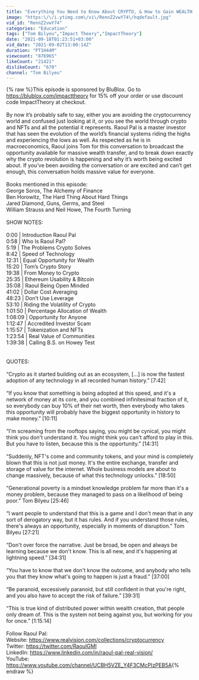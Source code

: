 ```yaml
---
title: "Everything You Need to Know About CRYPTO, & How to Gain WEALTH In the BITCOIN REVOLUTION | Raoul Pal"
image: "https:\/\/i.ytimg.com\/vi\/RennZ2vwY74\/hqdefault.jpg"
vid_id: "RennZ2vwY74"
categories: "Education"
tags: ["Tom Bilyeu","Impact Theory","ImpactTheory"]
date: "2021-09-18T01:23:51+03:00"
vid_date: "2021-09-02T13:00:14Z"
duration: "PT1H44M"
viewcount: "876965"
likeCount: "21421"
dislikeCount: "670"
channel: "Tom Bilyeu"
---
```

{% raw %}This episode is sponsored by BluBlox. Go to <a rel="nofollow" target="blank" href="https://blublox.com/impacttheory">https://blublox.com/impacttheory</a> for 15% off your order or use discount code ImpactTheory at checkout.<br /><br />By now it’s probably safe to say, either you are avoiding the cryptocurrency world and confused just looking at it, or you see the world through crypto and NFTs and all the potential it represents. Raoul Pal is a master investor that has seen the evolution of the world’s financial systems riding the highs and experiencing the lows as well. As respected as he is in macroeconomics, Raoul joins Tom for this conversation to broadcast the opportunity available for massive wealth transfer, and to break down exactly why the crypto revolution is happening and why it’s worth being excited about. If you’ve been avoiding the conversation or are excited and can’t get enough, this conversation holds massive value for everyone.<br /><br />Books mentioned in this episode:<br />George Soros, The Alchemy of Finance<br />Ben Horowitz, The Hard Thing About Hard Things<br />Jared Diamond, Guns, Germs, and Steel <br />William Strauss and Neil Howe, The Fourth Turning<br /><br />SHOW NOTES:<br /><br />0:00 | Introduction Raoul Pal<br />0:58 | Who Is Raoul Pal?<br />5:19 | The Problems Crypto Solves<br />8:42 | Speed of Technology<br />12:31 | Equal Opportunity for Wealth<br />15:20 | Tom’s Crypto Story<br />19:38 | From Money to Crypto<br />25:35 | Ethereum Usability &amp; Bitcoin<br />35:08 | Raoul Being Open Minded<br />41:02 | Dollar Cost Averaging<br />48:23 | Don’t Use Leverage<br />53:10 | Riding the Volatility of Crypto<br />1:01:50 | Percentage Allocation of Wealth<br />1:08:09 | Opportunity for Anyone<br />1:12:47 | Accredited Investor Scam<br />1:15:57 | Tokenization and NFTs<br />1:23:54 | Real Value of Communities<br />1:39:38 | Calling B.S. on Howey Test <br /><br /><br />QUOTES:<br /><br />“Crypto as it started building out as an ecosystem, [...] is now the fastest adoption of any technology in all recorded human history.” [7:42]<br /><br />“If you know that something is being adopted at this speed, and it's a network of money at its core, and you combined infinitesimal fraction of it, so everybody can buy 10% of their net worth, then everybody who takes this opportunity will probably have the biggest opportunity in history to make money.” [10:11]<br /><br />“I'm screaming from the rooftops saying, you might be cynical, you might think you don't understand it. You might think you can't afford to play in this. But you have to listen, because this is the opportunity.” [14:31]<br /><br />“Suddenly, NFT's come and community tokens, and your mind is completely blown that this is not just money. It's the entire exchange, transfer and storage of value for the internet. Whole business models are about to change massively, because of what this technology unlocks.” [18:50] <br /><br />“Generational poverty is a mindset knowledge problem far more than it's a money problem, because they managed to pass on a likelihood of being poor.” Tom Bilyeu [25:46]<br /><br />“I want people to understand that this is a game and I don't mean that in any sort of derogatory way, but it has rules. And if you understand those rules, there's always an opportunity, especially in moments of disruption.” Tom Bilyeu [27:21]<br /><br />“Don't over force the narrative. Just be broad, be open and always be learning because we don't know. This is all new, and it's happening at lightning speed.” [34:31]<br /><br />“You have to know that we don't know the outcome, and anybody who tells you that they know what's going to happen is just a fraud.” [37:00]<br /><br />“Be paranoid, excessively paranoid, but still confident in that you're right, and you also have to accept the risk of failure.” [39:31]<br /><br />“This is true kind of distributed power within wealth creation, that people only dream of. This is the system not being against you, but working for you for once.” [1:15:14]<br /><br />Follow Raoul Pal:<br />Website: <a rel="nofollow" target="blank" href="https://www.realvision.com/collections/cryptocurrency">https://www.realvision.com/collections/cryptocurrency</a><br />Twitter: <a rel="nofollow" target="blank" href="https://twitter.com/RaoulGMI">https://twitter.com/RaoulGMI</a> <br />LinkedIn: <a rel="nofollow" target="blank" href="https://www.linkedin.com/in/raoul-pal-real-vision/">https://www.linkedin.com/in/raoul-pal-real-vision/</a> <br />YouTube: <a rel="nofollow" target="blank" href="https://www.youtube.com/channel/UCBH5VZE_Y4F3CMcPIzPEB5A">https://www.youtube.com/channel/UCBH5VZE_Y4F3CMcPIzPEB5A</a>{% endraw %}

